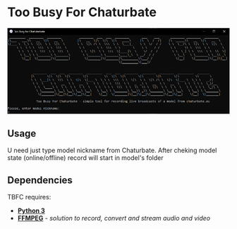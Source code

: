# Too Busy For Chaturbate
![](main.png)

## Usage

U need just type model nickname from Chaturbate.
After cheking model state (online/offline) record will start in model's folder

## Dependencies
TBFC requires:
- [**Python 3**](https://www.python.org/)
- [**FFMPEG**](https://ffmpeg.org/) - *solution to record, convert and stream audio and video*
